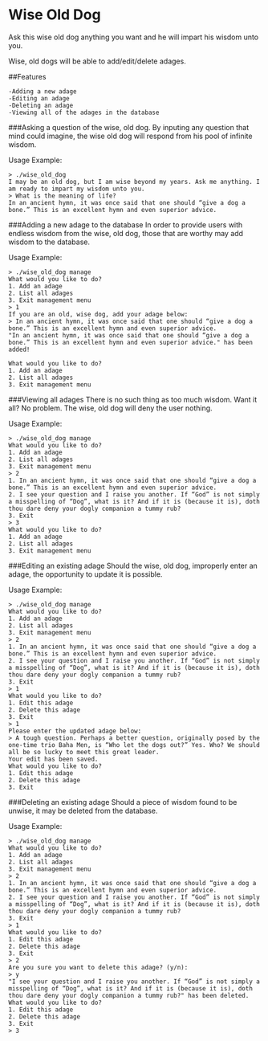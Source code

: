 # Wise Old Dog
Ask this wise old dog anything you want and he will impart his wisdom unto you.

Wise, old dogs will be able to add/edit/delete adages.

##Features

    -Adding a new adage
    -Editing an adage
    -Deleting an adage
    -Viewing all of the adages in the database

###Asking a question of the wise, old dog.
By inputing any question that mind could imagine, the wise old dog will respond from his pool of infinite wisdom.

Usage Example:
```
> ./wise_old_dog
I may be an old dog, but I am wise beyond my years. Ask me anything. I am ready to impart my wisdom unto you.
> What is the meaning of life?
In an ancient hymn, it was once said that one should “give a dog a bone.” This is an excellent hymn and even superior advice.

```

###Adding a new adage to the database
In order to provide users with endless wisdom from the wise, old dog, those that are worthy may add wisdom to the database.

Usage Example:
```
> ./wise_old_dog manage
What would you like to do?
1. Add an adage
2. List all adages  
3. Exit management menu  
> 1
If you are an old, wise dog, add your adage below:
> In an ancient hymn, it was once said that one should “give a dog a bone.” This is an excellent hymn and even superior advice.
"In an ancient hymn, it was once said that one should “give a dog a bone.” This is an excellent hymn and even superior advice." has been added!

What would you like to do?  
1. Add an adage
2. List all adages  
3. Exit management menu  

```

###Viewing all adages
There is no such thing as too much wisdom. Want it all? No problem. The wise, old dog will deny the user nothing.

Usage Example:
```
> ./wise_old_dog manage
What would you like to do?  
1. Add an adage
2. List all adages  
3. Exit management menu
> 2  
1. In an ancient hymn, it was once said that one should “give a dog a bone.” This is an excellent hymn and even superior advice.
2. I see your question and I raise you another. If “God” is not simply a misspelling of “Dog”, what is it? And if it is (because it is), doth thou dare deny your dogly companion a tummy rub?
3. Exit
> 3  
What would you like to do?  
1. Add an adage
2. List all adages  
3. Exit management menu
```

###Editing an existing adage
Should the wise, old dog, improperly enter an adage, the opportunity to update it is possible.

Usage Example:
```
> ./wise_old_dog manage
What would you like to do?  
1. Add an adage
2. List all adages  
3. Exit management menu
> 2  
1. In an ancient hymn, it was once said that one should “give a dog a bone.” This is an excellent hymn and even superior advice.
2. I see your question and I raise you another. If “God” is not simply a misspelling of “Dog”, what is it? And if it is (because it is), doth thou dare deny your dogly companion a tummy rub?
3. Exit
> 1  
What would you like to do?  
1. Edit this adage  
2. Delete this adage  
3. Exit
> 1  
Please enter the updated adage below:
> A tough question. Perhaps a better question, originally posed by the one-time trio Baha Men, is “Who let the dogs out?” Yes. Who? We should all be so lucky to meet this great leader.
Your edit has been saved.
What would you like to do?  
1. Edit this adage  
2. Delete this adage  
3. Exit

```

###Deleting an existing adage
Should a piece of wisdom found to be unwise, it may be deleted from the database.

Usage Example:
```
> ./wise_old_dog manage
What would you like to do?  
1. Add an adage
2. List all adages  
3. Exit management menu
> 2  
1. In an ancient hymn, it was once said that one should “give a dog a bone.” This is an excellent hymn and even superior advice.
2. I see your question and I raise you another. If “God” is not simply a misspelling of “Dog”, what is it? And if it is (because it is), doth thou dare deny your dogly companion a tummy rub?
3. Exit
> 1  
What would you like to do?  
1. Edit this adage  
2. Delete this adage  
3. Exit
> 2  
Are you sure you want to delete this adage? (y/n):  
> y  
"I see your question and I raise you another. If “God” is not simply a misspelling of “Dog”, what is it? And if it is (because it is), doth thou dare deny your dogly companion a tummy rub?" has been deleted.
What would you like to do?  
1. Edit this adage  
2. Delete this adage  
3. Exit  
> 3  

```
